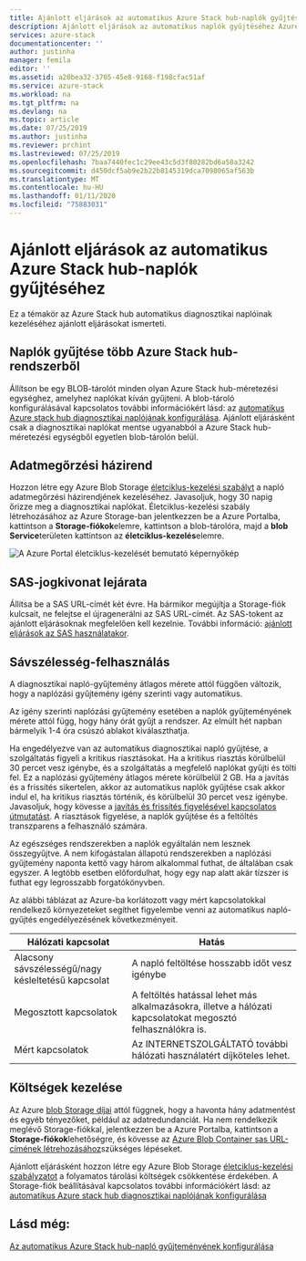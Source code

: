 ```yaml
---
title: Ajánlott eljárások az automatikus Azure Stack hub-naplók gyűjtéséhez | Microsoft Docs
description: Ajánlott eljárások az automatikus naplók gyűjtéséhez Azure Stack hub Súgó és támogatás szolgáltatásban
services: azure-stack
documentationcenter: ''
author: justinha
manager: femila
editor: ''
ms.assetid: a20bea32-3705-45e8-9168-f198cfac51af
ms.service: azure-stack
ms.workload: na
ms.tgt_pltfrm: na
ms.devlang: na
ms.topic: article
ms.date: 07/25/2019
ms.author: justinha
ms.reviewer: prchint
ms.lastreviewed: 07/25/2019
ms.openlocfilehash: 7baa7440fec1c29ee43c5d3f80282bd6a58a3242
ms.sourcegitcommit: d450dcf5ab9e2b22b8145319dca7098065af563b
ms.translationtype: MT
ms.contentlocale: hu-HU
ms.lasthandoff: 01/11/2020
ms.locfileid: "75883031"
---
```

# <a name="best-practices-for-automatic-azure-stack-hub-log-collection"></a>Ajánlott eljárások az automatikus Azure Stack hub-naplók gyűjtéséhez 

Ez a témakör az Azure Stack hub automatikus diagnosztikai naplóinak kezeléséhez ajánlott eljárásokat ismerteti. 

## <a name="collecting-logs-from-multiple-azure-stack-hub-systems"></a>Naplók gyűjtése több Azure Stack hub-rendszerből

Állítson be egy BLOB-tárolót minden olyan Azure Stack hub-méretezési egységhez, amelyhez naplókat kíván gyűjteni. A blob-tároló konfigurálásával kapcsolatos további információkért lásd: az [automatikus Azure stack hub diagnosztikai naplójának konfigurálása](azure-stack-configure-automatic-diagnostic-log-collection.md). Ajánlott eljárásként csak a diagnosztikai naplókat mentse ugyanabból a Azure Stack hub-méretezési egységből egyetlen blob-tárolón belül. 

## <a name="retention-policy"></a>Adatmegőrzési házirend

Hozzon létre egy Azure Blob Storage [életciklus-kezelési szabályt](https://docs.microsoft.com/azure/storage/blobs/storage-lifecycle-management-concepts) a napló adatmegőrzési házirendjének kezeléséhez. Javasoljuk, hogy 30 napig őrizze meg a diagnosztikai naplókat. Életciklus-kezelési szabály létrehozásához az Azure Storage-ban jelentkezzen be a Azure Portalba, kattintson a **Storage-fiókok**elemre, kattintson a blob-tárolóra, majd a **blob Service**területen kattintson az **életciklus-kezelés**elemre.

![A Azure Portal életciklus-kezelését bemutató képernyőkép](media/azure-stack-automatic-log-collection/blob-storage-lifecycle-management.png)


## <a name="sas-token-expiration"></a>SAS-jogkivonat lejárata

Állítsa be a SAS URL-címét két évre. Ha bármikor megújítja a Storage-fiók kulcsait, ne felejtse el újragenerálni az SAS URL-címét. Az SAS-tokent az ajánlott eljárásoknak megfelelően kell kezelnie. További információ: [ajánlott eljárások az SAS használatakor](https://docs.microsoft.com/azure/storage/common/storage-dotnet-shared-access-signature-part-1#best-practices-when-using-sas).


## <a name="bandwidth-consumption"></a>Sávszélesség-felhasználás

A diagnosztikai napló-gyűjtemény átlagos mérete attól függően változik, hogy a naplózási gyűjtemény igény szerinti vagy automatikus. 

Az igény szerinti naplózási gyűjtemény esetében a naplók gyűjteményének mérete attól függ, hogy hány órát gyűjt a rendszer. Az elmúlt hét napban bármelyik 1-4 óra csúszó ablakot kiválaszthatja. 

Ha engedélyezve van az automatikus diagnosztikai napló gyűjtése, a szolgáltatás figyeli a kritikus riasztásokat. Ha a kritikus riasztás körülbelül 30 percet vesz igénybe, és a szolgáltatás a megfelelő naplókat gyűjti és tölti fel. Ez a naplózási gyűjtemény átlagos mérete körülbelül 2 GB. Ha a javítás és a frissítés sikertelen, akkor az automatikus naplók gyűjtése csak akkor indul el, ha kritikus riasztás történik, és körülbelül 30 percet vesz igénybe. Javasoljuk, hogy kövesse a [javítás és frissítés figyelésével kapcsolatos útmutatást](azure-stack-updates.md).
A riasztások figyelése, a naplók gyűjtése és a feltöltés transzparens a felhasználó számára. 



Az egészséges rendszerekben a naplók egyáltalán nem lesznek összegyűjtve. A nem kifogástalan állapotú rendszerekben a naplózási gyűjtemény naponta kettő vagy három alkalommal futhat, de általában csak egyszer. A legtöbb esetben előfordulhat, hogy egy nap alatt akár tízszer is futhat egy legrosszabb forgatókönyvben.  

Az alábbi táblázat az Azure-ba korlátozott vagy mért kapcsolatokkal rendelkező környezeteket segíthet figyelembe venni az automatikus napló-gyűjtés engedélyezésének következményeit.

| Hálózati kapcsolat | Hatás |
|--------------------|--------|
| Alacsony sávszélességű/nagy késleltetésű kapcsolat | A napló feltöltése hosszabb időt vesz igénybe | 
| Megosztott kapcsolatok | A feltöltés hatással lehet más alkalmazásokra, illetve a hálózati kapcsolatokat megosztó felhasználókra is. |
| Mért kapcsolatok | Az INTERNETSZOLGÁLTATÓ további hálózati használatért díjköteles lehet. |


## <a name="managing-costs"></a>Költségek kezelése

Az Azure [blob Storage díjai](https://azure.microsoft.com/pricing/details/storage/blobs/) attól függnek, hogy a havonta hány adatmentést és egyéb tényezőket, például az adatredundanciát. Ha nem rendelkezik meglévő Storage-fiókkal, jelentkezzen be a Azure Portalba, kattintson a **Storage-fiókok**lehetőségre, és kövesse az [Azure Blob Container sas URL-címének létrehozásához](azure-stack-configure-automatic-diagnostic-log-collection.md)szükséges lépéseket.

Ajánlott eljárásként hozzon létre egy Azure Blob Storage [életciklus-kezelési szabályzatot](https://docs.microsoft.com/azure/storage/blobs/storage-lifecycle-management-concepts) a folyamatos tárolási költségek csökkentése érdekében. A Storage-fiók beállításával kapcsolatos további információkért lásd: az [automatikus Azure stack hub diagnosztikai naplójának konfigurálása](azure-stack-configure-automatic-diagnostic-log-collection.md)

## <a name="see-also"></a>Lásd még:

[Az automatikus Azure Stack hub-napló gyűjteményének konfigurálása](azure-stack-best-practices-automatic-diagnostic-log-collection.md)

